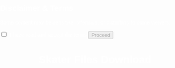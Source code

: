 <!DOCTYPE html>
<html lang="nl">
<head>
<meta charset="UTF-8">
<title>Skater Downloads</title>
<style>
body {
  font-family: Arial, sans-serif;
  margin: 0;
  padding: 0;
  background: url('https://images.unsplash.com/photo-1613473743286-3d60f590e5f3?auto=format&fit=crop&w=1950&q=80') no-repeat center center fixed;
  background-size: cover;
  color: white;
  position: relative;
}

/* Optional overlay to make text readable but keep background visible */
body::after {
  content: '';
  position: fixed;
  top: 0;
  left: 0;
  width: 100%;
  height: 100%;
  background: rgba(0,0,0,0.3); /* reduced opacity so background shows */
  z-index: -1;
}

/* Consent Overlay */
#consentOverlay {
  position: fixed;
  top: 0;
  left: 0;
  width: 100%;
  height: 100%;
  background: rgba(0,0,0,0.95);
  display: flex;
  justify-content: center;
  align-items: center;
  z-index: 9999;
}

#consentOverlayContent {
  text-align: center;
  max-width: 400px;
  width: 100%;
}

#consentOverlayContent label {
  display: block;
  margin: 15px 0;
  font-size: 16px;
  cursor: pointer;
}

#consentOverlayContent button {
  padding: 10px 20px;
  font-size: 16px;
  cursor: pointer;
  border: none;
  border-radius: 5px;
  background-color: #1e3c72;
  color: white;
}

/* Grid Layout */
.grid {
  display: grid;
  grid-template-columns: repeat(auto-fill, minmax(200px, 1fr));
  gap: 10px;
  padding: 20px;
  justify-items: center;
  margin-top: 20px;
}

/* Box Styles */
.box {
  position: relative;
  width: 200px;
  height: 240px;
  border-radius: 10px;
  overflow: hidden;
  display: flex;
  flex-direction: column;
  justify-content: space-between;
  padding: 5px;
  cursor: pointer;
  background: rgba(30,60,114,0.3); /* semi-transparent background so main background shows */
  animation: galaxy 12s infinite alternate ease-in-out;
}

.box img {
  width: 100%;
  height: 150px;
  object-fit: cover;
  border-radius: 5px;
}

.download-btn {
  padding: 6px;
  font-size: 13px;
  background-color: rgba(255,255,255,0.8);
  border: none;
  border-radius: 5px;
  cursor: pointer;
  text-align: center;
}

/* Galaxy animation for box background overlay */
@keyframes galaxy {
  0% { background: rgba(30,60,114,0.3); }
  25% { background: rgba(0,255,204,0.2); }
  50% { background: rgba(255,0,255,0.2); }
  75% { background: rgba(0,255,255,0.2); }
  100% { background: rgba(30,60,114,0.3); }
}

/* Stars overlay */
.stars {
  position: absolute;
  width: 100%;
  height: 100%;
  pointer-events: none;
  background-image: radial-gradient(white 1px, transparent 1px);
  background-size: 5px 5px;
  opacity: 0.3;
}
</style>
</head>
<body>

<!-- Consent Overlay -->
<div id="consentOverlay">
  <div id="consentOverlayContent">
    <h2>Disclaimer & Terms</h2>
    <p>Some content may be sensitive, offensive, or disturbing to some viewers.</p>
    <label>
      <input type="checkbox" id="consentCheckbox" style="margin-right:5px;">
      I have read and accept the terms
    </label>
    <button id="proceedBtn" disabled>Proceed</button>
  </div>
</div>

<h1 style="text-align:center;">Skater Files Download</h1>
<div class="grid" id="grid"></div>

<script>
const checkbox = document.getElementById('consentCheckbox');
const proceedBtn = document.getElementById('proceedBtn');
const overlay = document.getElementById('consentOverlay');
const grid = document.getElementById('grid');

// Enable proceed button only if checkbox is checked
checkbox.addEventListener('change', () => {
  proceedBtn.disabled = !checkbox.checked;
});

// Hide overlay on proceed
proceedBtn.addEventListener('click', () => {
  overlay.style.display = 'none';
});

// Images
const firstImages = [
  'https://raw.githubusercontent.com/Nosucrew/nosucrew.github.io/main/Epic%20Swag.jpg',
  'https://raw.githubusercontent.com/Nosucrew/nosucrew.github.io/main/Girls%20Love%20Me.png',
  'https://raw.githubusercontent.com/Nosucrew/nosucrew.github.io/main/IMG-4297.jpg',
  'https://raw.githubusercontent.com/Nosucrew/nosucrew.github.io/main/Metallica.png',
  'https://raw.githubusercontent.com/Nosucrew/nosucrew.github.io/main/rainbowlikeaboss.png'
];

const stockImage = 'https://raw.githubusercontent.com/Nosucrew/nosucrew.github.io/main/soon.jpg';
const totalBoxes = 500;

// Create boxes
for(let i=0; i<totalBoxes; i++){
  const box = document.createElement('div');
  box.className = 'box';

  const stars = document.createElement('div');
  stars.className = 'stars';
  box.appendChild(stars);

  const img = document.createElement('img');
  img.src = i < 5 ? firstImages[i] : stockImage;
  img.alt = `Skater ${i+1}`;
  box.appendChild(img);

  const btn = document.createElement('button');
  btn.className = 'download-btn';
  btn.innerText = 'Download';
  btn.onclick = () => alert(`Downloading Skater ${i+1} file...`);
  box.appendChild(btn);

  grid.appendChild(box);
}
</script>

</body>
</html>
